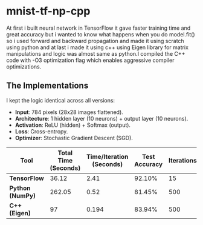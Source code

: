# mnist-tf-np-cpp

At first i built neural network in TensorFlow it gave faster training time and great accuracy but i wanted to know what happens when you do model.fit() so i used forward and backward propagation and made it using scratch using python and at last i made it using c++ using Eigen library for matrix manipulations and logic was almost same as python.I compiled the C++ code with -O3 optimization flag which enables aggressive compiler optimizations.

## The Implementations
I kept the logic identical across all versions:
- **Input**: 784 pixels (28x28 images flattened).
- **Architecture**: 1 hidden layer (10 neurons) + output layer (10 neurons).
- **Activation**: ReLU (hidden) + Softmax (output).
- **Loss**: Cross-entropy.
- **Optimizer**: Stochastic Gradient Descent (SGD).


| Tool          | Total Time (Seconds) | Time/Iteration (Seconds) | Test Accuracy | Iterations |
|---------------|----------------------|--------------------------|---------------|------------|
| **TensorFlow** | 36.12                | 2.41                     | 92.10%        | 15         |
| **Python (NumPy)** | 262.05           | 0.52                     | 81.45%        | 500        |
| **C++ (Eigen)** | 97                   | 0.194                    | 83.94%        | 500        |


